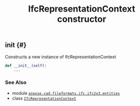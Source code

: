 ﻿---
title: IfcRepresentationContext constructor
second_title: Aspose.CAD for Python via .NET API References
description: 
type: docs
weight: 10
url: /python-net/aspose.cad.fileformats.ifc.ifc2x3.entities/ifcrepresentationcontext/__init__/
is_root: false
---

## __init__ {#}

Constructs a new instance of IfcRepresentationContext



```python
def __init__(self):
    ...
```





### See Also
* module [`aspose.cad.fileformats.ifc.ifc2x3.entities`](../../)
* class [`IfcRepresentationContext`](/cad/python-net/aspose.cad.fileformats.ifc.ifc2x3.entities/ifcrepresentationcontext)
